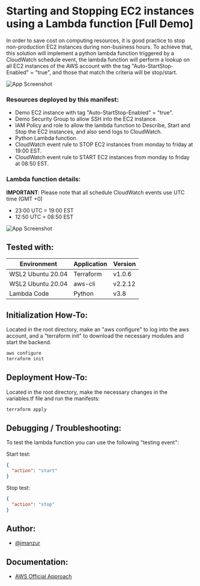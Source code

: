 # Starting and Stopping EC2 instances using a Lambda function [Full Demo]

In order to save cost on computing resources, it is good practice to stop non-production EC2 instances during non-business hours. To achieve that, this solution will implement a python lambda function triggered by a CloudWatch schedule event, the lambda function will perform a lookup on all EC2 instances of the AWS account with the tag "Auto-StartStop-Enabled" = "true", and those that match the criteria will be stop/start.

![App Screenshot](https://1.bp.blogspot.com/-msEaVs4MEjI/YU3myhdrr5I/AAAAAAAAFrE/LZwzXYR4S48D1yTYnuFRc9SlV7pfbpSrwCLcBGAsYHQ/s16000/Auto-StartStop-Demo-Page-1.drawio.png)

### **Resources deployed by this manifest**:
- Demo EC2 instance with tag "Auto-StartStop-Enabled" = "true".
- Demo Security Group to allow SSH into the EC2 instance.
- IAM Policy and role to allow the lambda function to Describe, Start and Stop the EC2 instances, and also send logs to CloudWatch.
- Python Lambda function. 
- CloudWatch event rule to STOP EC2 instances from monday to friday at 19:00 EST.
- CloudWatch event rule to START EC2 instances from monday to friday at 08:50 EST.

### **Lambda function details**:

**IMPORTANT**: Please note that all schedule CloudWatch events use UTC time (GMT +0)
- 23:00 UTC = 19:00 EST
- 12:50 UTC = 08:50 EST

![App Screenshot](https://1.bp.blogspot.com/-jVo6Tx1SuSA/YUSX_PCDZDI/AAAAAAAAFqg/2UGiptIeckkeqABxcFWr2x_BdJ1T84BawCLcBGAsYHQ/s1071/Auto-StartStop-Demo-Page-2.drawio.png)

## Tested with: 

| Environment | Application | Version  |
| ----------------- |-----------|---------|
| WSL2 Ubuntu 20.04 | Terraform | v1.0.6  |
| WSL2 Ubuntu 20.04 | aws-cli | v2.2.12  |
| Lambda Code | Python | v3.8  |

## Initialization How-To:

Located in the root directory, make an "aws configure" to log into the aws account, and a "terraform init" to download the necessary modules and start the backend.

```bash
aws configure
terraform init
```

## Deployment How-To:

Located in the root directory, make the necessary changes in the variables.tf file and run the manifests:

```bash
terraform apply
```

## Debugging / Troubleshooting:

To test the lambda function you can use the following "testing event":

Start test:
```json
{
  "action": "start"
}
```

Stop test:
```json
{
  "action": "stop"
}
```

## Author:

- [@jmanzur](https://github.com/JManzur)

## Documentation:

- [AWS Official Approach](https://aws.amazon.com/es/premiumsupport/knowledge-center/start-stop-lambda-cloudwatch/)
